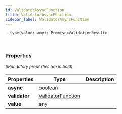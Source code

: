 ```yaml
---
id: ValidatorAsyncFunction
title: ValidatorAsyncFunction
sidebar_label: ValidatorAsyncFunction
---
```


```tsx
__type(value: any): Promise<ValidationResult>
```
<br/>



### Properties

<font size="2"><i>(Mandatory properties are in bold)</i></font>

| Properties | Type | Description |
| --------- | ---- | ----------- |
| **async** | boolean |  |
| **validator** | [ValidatorFunction](/framework-api/types/ValidatorFunction.md) |  |
| **value** | any |  |
